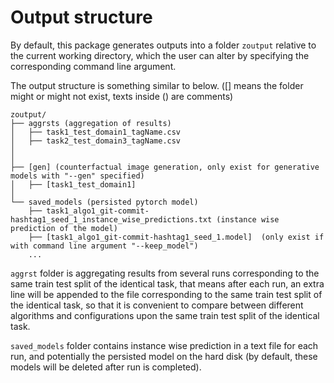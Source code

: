 # Output structure

By default, this package generates outputs into a folder `zoutput` relative to the current working directory, which the user can alter by specifying the corresponding command line argument.

The output structure is something similar to below. ([] means the folder might or might not exist, texts inside () are comments)

```text
zoutput/
├── aggrsts (aggregation of results)
│   ├── task1_test_domain1_tagName.csv
│   ├── task2_test_domain3_tagName.csv
│   
│  
├── [gen] (counterfactual image generation, only exist for generative models with "--gen" specified)
│   ├── [task1_test_domain1]
│   
└── saved_models (persisted pytorch model)
    ├── task1_algo1_git-commit-hashtag1_seed_1_instance_wise_predictions.txt (instance wise prediction of the model)
    ├── [task1_algo1_git-commit-hashtag1_seed_1.model]  (only exist if with command line argument "--keep_model")
    ...
```

`aggrst` folder is aggregating results from several runs corresponding to the same train test split of the identical task, that means after each run, an extra line will be appended to the file corresponding to the same train test split of the identical task, so that it is convenient to compare between different algorithms and configurations upon the same train test split of the identical task.

`saved_models` folder contains instance wise prediction in a text file for each run, and potentially the persisted model on the hard disk (by default, these models will be deleted after run is completed).
